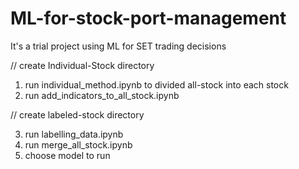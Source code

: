# ML-for-stock-port-management
It's a trial project using ML for SET trading decisions

// create Individual-Stock directory

1. run individual_method.ipynb to divided all-stock into each stock
2. run add_indicators_to_all_stock.ipynb

// create labeled-stock directory

3. run labelling_data.ipynb
4. run merge_all_stock.ipynb
5. choose model to run

